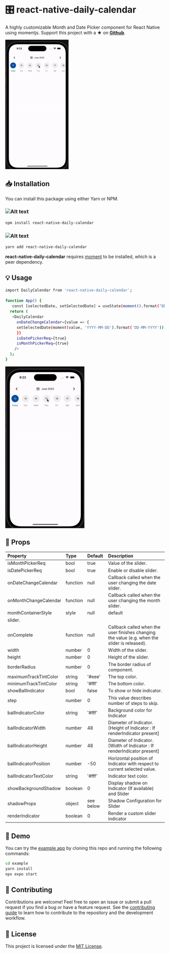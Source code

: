 # :control_knobs: react-native-daily-calendar

A highly customizable Month and Date Picker component for React Native using momentjs. Support this project with a ★ on [**Github**](https://github.com/ajith-mohan-dev/react-native-daily-calendar).

<img src="https://github.com/ajith-mohan-dev/react-native-daily-calendar/blob/develop/ezgif.com-gif-to-mp4.gif" alt="Alt text" width="200">

## :inbox_tray: Installation

You can install this package using either Yarn or NPM.

### <img src="https://upload.wikimedia.org/wikipedia/commons/thumb/d/db/Npm-logo.svg/1200px-Npm-logo.svg.png" alt="Alt text" width="50">

```bash
npm install react-native-daily-calendar
```

### <img src="https://raw.githubusercontent.com/yarnpkg/assets/master/yarn-kitten-full.png" alt="Alt text" width="50">

```bash
yarn add react-native-daily-calendar
```

**react-native-daily-calendar** requires [moment](https://www.npmjs.com/package/moment/) to be installed, which is a peer dependency.

## :bulb: Usage

```bash
import DailyCalendar from 'react-native-daily-calendar';

function App() {
   const [selectedDate, setSelectedDate] = useState(moment().format("DD-MM-YYYY"))
  return (
   <DailyCalendar
     onDateChangeCalendar={value => {
     setSelectedDate(moment(value, 'YYYY-MM-DD').format('DD-MM-YYYY'));
     }}
     isDatePickerReq={true}
     isMonthPickerReq={true}
    />
  );
}
```

<img src="https://github.com/ajith-mohan-dev/react-native-daily-calendar/blob/develop/ezgif.com-gif-to-mp4.gif" alt="Alt text" width="250">

## :book: Props

| Property               | Type     | Default   | Description                                                                                   |
| :--------------------- | :------- | :-------- | :-------------------------------------------------------------------------------------------- |
| isMonthPickerReq       | bool     | true      | Value of the slider.                                                                          |
| isDatePickerReq        | bool     | true      | Enable or disable slider.                                                                     |
| onDateChangeCalendar   | function | null      | Callback called when the user changing the date slider.                                       |
| onMonthChangeCalendar  | function | null      | Callback called when the user changing the month slider.                                      |
| monthContainerStyle    | style    | null      | default                                                                                       |
| slider.                |
| onComplete             | function | null      | Callback called when the user finishes changing the value (e.g. when the slider is released). |
| width                  | number   | 0         | Width of the slider.                                                                          |
| height                 | number   | 0         | Height of the slider.                                                                         |
| borderRadius           | number   | 0         | The border radius of component.                                                               |
| maximumTrackTintColor  | string   | '#eee'    | The top color.                                                                                |
| minimumTrackTintColor  | string   | '#fff'    | The bottom color.                                                                             |
| showBallIndicator      | bool     | false     | To show or hide indicator.                                                                    |
| step                   | number   | 0         | This value describes number of steps to skip.                                                 |
| ballIndicatorColor     | string   | '#fff'    | Background color for Indicator                                                                |
| ballIndicatorWidth     | number   | 48        | Diameter of Indicator. [Height of Indicator : If renderIndicator present]                     |
| ballIndicatorHeight    | number   | 48        | Diameter of Indicator. [Width of Indicator : If renderIndicator present]                      |
| ballIndicatorPosition  | number   | -50       | Horizontal position of Indicator with respect to current selected value.                      |
| ballIndicatorTextColor | string   | '#fff'    | Indicator text color.                                                                         |
| showBackgroundShadow   | boolean  | 0         | Display shadow on Indicator (If available) and Slider                                         |
| shadowProps            | object   | see below | Shadow Configuration for Slider                                                               |
| renderIndicator        | boolean  | 0         | Render a custom slider indicator                                                              |

## :art: Demo

You can try the [example app](https://github.com/sacmii/rn-vertical-slider/tree/master/example) by cloning this repo and running the following commands:

```sh
cd example
yarn install
npx expo start
```

## :handshake: Contributing

Contributions are welcome! Feel free to open an issue or submit a pull request if you find a bug or have a feature request. See the [contributing guide](https://github.com/ajith-mohan-dev/react-native-daily-calendar/blob/develop/CONTRIBUTING.md) to learn how to contribute to the repository and the development workflow.

## :scroll: License

This project is licensed under the [MIT License](https://github.com/ajith-mohan-dev/react-native-daily-calendar/blob/develop/LICENSE).
